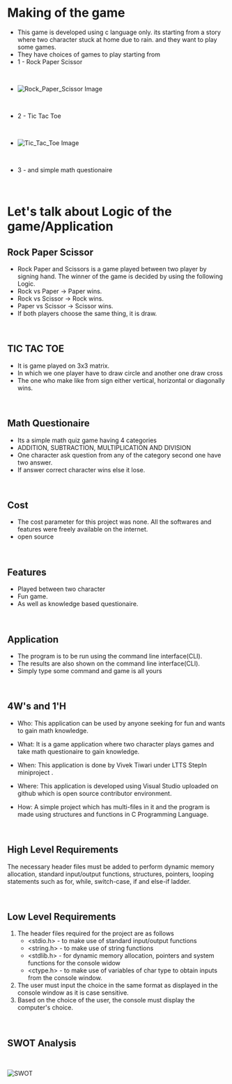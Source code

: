 # Making of the game

*   This game is developed using c language only. its starting from a story where two character stuck at home due to rain. and they want to play some games.
*   They have choices of games to play starting from 
*   1 - Rock Paper Scissor 

<br>

*  ![Rock_Paper_Scissor Image](https://github.com/Tiwari007/L-T-Miniproject-in-C/tree/master/6_ImagesAndVideos/Rock_Paper.png?raw=true)

<br>

*   2 - Tic Tac Toe

<br>

*   ![Tic_Tac_Toe Image](https://github.com/Tiwari007/L-T-Miniproject-in-C/tree/master/6_ImagesAndVideos/Tic_Tac.jpg?raw=true)

<br>

*   3 - and simple math questionaire

<br>


# Let's talk about Logic of the game/Application

## Rock Paper Scissor
 
*   Rock Paper and Scissors is a game played between two player by signing hand. The winner of the game is decided by using the following Logic.
*   Rock vs Paper -> Paper wins.
*   Rock vs Scissor -> Rock wins.
*   Paper vs Scissor -> Scissor wins.
*   If both players choose the same thing, it is draw.

<br>

## TIC TAC TOE
 
*   It is game played on 3x3 matrix.
*   In which we one player have to draw circle and another one draw cross
*   The one who make like from sign either vertical, horizontal or diagonally wins.

<br>

##  Math Questionaire

*   Its a simple math quiz game having 4 categories
*   ADDITION, SUBTRACTION, MULTIPLICATION AND DIVISION
*   One character ask question from any of the category second one have two answer.
*   If answer correct character wins else it lose.

<br>


## Cost

*   The cost parameter for this project was none. All the softwares and features were freely available on the internet.
* open source 

<br>


## Features

*   Played between two character
*   Fun game.
*   As well as knowledge based questionaire.

<br>


## Application

*   The program is to be run using the command line interface(CLI).
*   The results are also shown on the command line interface(CLI).
*   Simply type some command and game is all yours

<br>


## 4W's and 1'H

*   Who:
    This application can be used by anyone seeking for fun and wants to gain math knowledge.

*   What:
    It is a game application where two character plays games and take math questionaire to gain knowledge.
  
*   When:
    This application is done by Vivek Tiwari under LTTS StepIn miniproject .
  
*   Where:
    This application is developed using Visual Studio uploaded on github which is open source contributor environment.
  
*   How:
    A simple project which has multi-files in it and the program is made using structures and functions in C Programming Language.

<br>

  
## High Level Requirements


The necessary header files must be added to perform dynamic memory allocation, standard input/output functions, structures, pointers, looping statements such as for, while, switch-case, if and else-if ladder.

<br>



## Low Level Requirements

1. The header files required for the project are as follows
   *  <stdio.h> - to make use of standard input/output functions
   *  <string.h> - to make use of string functions
   *  <stdlib.h> - for dynamic memory allocation, pointers and system functions for the console widow
   *  <ctype.h> - to make use of variables of char type to obtain inputs from the console window.
2. The user must input the choice in the same format as displayed in the console window as it is case sensitive.
3. Based on the choice of the user, the console must display the computer's choice.

<br>

## SWOT Analysis

<br>

![SWOT](https://miro.medium.com/max/1396/1*Yf7Ku0L_P7wTaYJ4QCHxUw.png)

  



